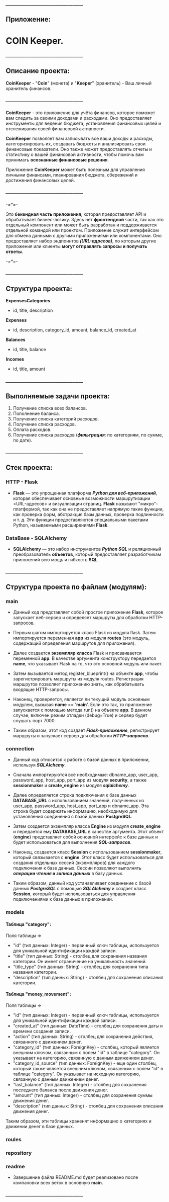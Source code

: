 ##### _____________________________________

## Приложение:
# **COIN Keeper**.

##### _____________________________________

## Описание проекта:

**CoinKeeper**  -  "**Coin**" (монета) и "**Keeper**" (хранитель) - Ваш личный хранитель финансов.

##### _____________________________________

**CoinKeeper** - это приложение для учёта финансов, которое поможет вам следить за своими доходами и расходами. Оно предоставляет инструменты для ведения бюджета, установления финансовых целей и отслеживания своей финансовой активности.

**CoinKeeper** позволяет вам записывать все ваши доходы и расходы, категоризировать их, создавать бюджеты и анализировать свои финансовые показатели. Оно также может предоставлять отчеты и статистику о вашей финансовой активности, чтобы помочь вам принимать **осознанные финансовые решения**.

Приложение **CoinKeeper** может быть полезным для управления личными финансами, планирования бюджета, сбережений и достижения финансовых целей.

##### _____________________________________

_-=*=-_

Это **бекендная часть приложения**, которая предоставляет API и обрабатывает бизнес-логику. Здесь нет **фронтендной** части, так как это отдельный компонент или может быть разработан и поддерживается отдельной командой или проектом. Приложение служит интерфейсом для обмена данными с другими приложениями или компонентами. Оно предоставляет набор эндпоинтов ***(URL-адресов)***, по которым другие приложения или клиенты **могут отправлять запросы и получать ответы**.

_-=*=-_

##### _____________________________________

## Структура проекта:

**ExpensesCategories**
*    id, title, description

**Expenses**
*    id, description, category_id, amount, balance_id, created_at

**Balances**
*    id, title, balance

**Incomes**
*    id, title, amount

##### _____________________________________

## Выполняемые задачи проекта:

1. Получение списка всех балансов.
2. Пополнение баланса.
3. Получение списка категорий расходов.
4. Получение списка расходов.
5. Оплата расходов.
6. Получение списка расходов (***фильтрация***: по категориям, по сумме, по дате).

##### _____________________________________

## Стек проекта:

### HTTP - Flask

* **Flask** — это упрощенная платформа ***Python для веб-приложений***, которая обеспечивает
основные возможности маршрутизации <URL-адресов> и визуализации страниц.
**Flask** называют "микро"-платформой, так как она не предоставляет напрямую такие функции,
как проверка форм, абстракция базы данных, проверка подлинности и т. д.
Эти функции предоставляются специальными пакетами Python, называемыми расширениями **Flask**.

### DataBase - SQLAlchemy

* **SQLAlchemy** — это набор инструментов ***Python SQL*** и реляционный преобразователь **объектов**,
который предоставляет разработчикам приложений всю мощь и гибкость **SQL**.

##### _____________________________________

## Структура проекта по файлам (модулям):

### main

* Данный код представляет собой простое приложение **Flask**, которое запускает веб-сервер и определяет маршруты для обработки HTTP-запросов.

* Первым шагом импортируется класс Flask из модуля flask. Затем импортируется переменная **app** из модуля **routes** (это модуль, содержащий определения маршрутов для приложения).

* Далее создается **экземпляр класса** Flask и присваивается переменной **app**. В качестве аргумента конструктору передается __name__, что указывает Flask на то, что это основной модуль или пакет.

* Затем вызывается метод register_blueprint() на объекте **app**, чтобы зарегистрировать маршруты из модуля routes. Регистрация маршрутов позволяет приложению знать, как обрабатывать входящие HTTP-запросы.

* Наконец, проверяется, является ли текущий модуль основным модулем, вызывая __name__ == '__main__'. Если это так, то приложение запускается с помощью метода run() на объекте **app**. В данном случае, включен режим отладки (debug=True) и сервер будет слушать порт 7000.

*   Таким образом, этот код создает ***Flask-приложение***, регистрирует маршруты и запускает сервер для обработки ***HTTP-запросов***.

### connection

* Данный код относится к работе с базой данных в приложении, используя ***SQLAlchemy***.

* Сначала импортируются всё необходимые: dbname_app, user_app, password_app, host_app, port_app из модуля **security**, а также **sessionmaker** и **create_engine** из модуля ***sqlalchemy***.

* Далее определяется строка подключения к базе данных **DATABASE_URL** с использованием значений, полученных из user_app, password_app, host_app, port_app и dbname_app. Эта строка будет содержать информацию, необходимую для установления соединения с базой данных **PostgreSQL**.

* Затем создается экземпляр класса **Engine** из модуля **create_engine** и передается ему **DATABASE_URL** в качестве аргумента. Этот объект (**engine**) представляет собой основной интерфейс к базе данных и будет использоваться для выполнения ***SQL-запросов***.

* Наконец, создается класс **Session** с использованием **sessionmaker**, который связывается с **engine**. Этот класс будет использоваться для создания отдельных сессий (экземпляров) для каждого подключения к базе данных. Сессии позволяют выполнять ***операции чтения и записи данных*** в базу данных.

* Таким образом, данный код устанавливает соединение с базой данных ***PostgreSQL*** с помощью ***SQLAlchemy*** и создает класс **Session**, который будет использоваться для управления подключениями к базе данных в приложении.

### models

#### Таблица "category":
Поля таблицы =>
* "id" (тип данных: Integer) - первичный ключ таблицы, используется для уникальной идентификации каждой записи.
* "title" (тип данных: String) - столбец для сохранения названия категории. Он имеет ограничение на уникальность значений.
* "title_type" (тип данных: String) - столбец для сохранения типа названия категории.
* "description" (тип данных: String) - столбец для сохранения описания категории.

#### Таблица "money_movement":
Поля таблицы =>
* "id" (тип данных: Integer) - первичный ключ таблицы, используется для уникальной идентификации каждой записи.
* "created_at" (тип данных: DateTime) - столбец для сохранения даты и времени создания записи.
* "action" (тип данных: String) - столбец для сохранения действия, связанного с движением денег.
* "category_id" (тип данных: ForeignKey) - столбец, который является внешним ключом, связанным с полем "id" в таблице "category". Он указывает на категорию, связанную с данным движением денег.
* "category_id_source" (тип данных: ForeignKey) - еще один столбец, который также является внешним ключом, связанным с полем "id" в таблице "category". Он указывает на исходную категорию, связанную с данным движением денег.
* "last_balance" (тип данных: Integer) - столбец для сохранения последнего баланса после движения денег.
* "amount" (тип данных: Integer) - столбец для сохранения суммы движения денег.
* "description" (тип данных: String) - столбец для сохранения описания движения денег.

Таким образом, эти таблицы храненят информацию о категориях и движении денег в базе данных.

### roules

### repository

### readme

* Завершение файла README.md будет реализовано после компановки всех веток в основную **main**.

##### _____________________________________
